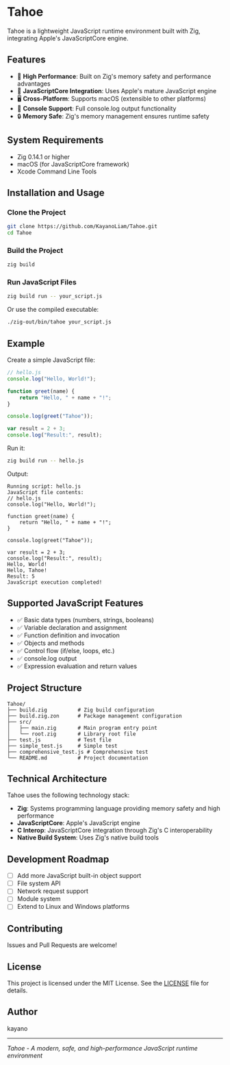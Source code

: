 # Tahoe

Tahoe is a lightweight JavaScript runtime environment built with Zig, integrating Apple's JavaScriptCore engine.

## Features

- 🚀 **High Performance**: Built on Zig's memory safety and performance advantages
- 🔧 **JavaScriptCore Integration**: Uses Apple's mature JavaScript engine
- 🖥️ **Cross-Platform**: Supports macOS (extensible to other platforms)
- 📝 **Console Support**: Full console.log output functionality
- 🔒 **Memory Safe**: Zig's memory management ensures runtime safety

## System Requirements

- Zig 0.14.1 or higher
- macOS (for JavaScriptCore framework)
- Xcode Command Line Tools

## Installation and Usage

### Clone the Project

```bash
git clone https://github.com/KayanoLiam/Tahoe.git
cd Tahoe
```

### Build the Project

```bash
zig build
```

### Run JavaScript Files

```bash
zig build run -- your_script.js
```

Or use the compiled executable:

```bash
./zig-out/bin/tahoe your_script.js
```

## Example

Create a simple JavaScript file:

```javascript
// hello.js
console.log("Hello, World!");

function greet(name) {
    return "Hello, " + name + "!";
}

console.log(greet("Tahoe"));

var result = 2 + 3;
console.log("Result:", result);
```

Run it:

```bash
zig build run -- hello.js
```

Output:

```
Running script: hello.js
JavaScript file contents:
// hello.js
console.log("Hello, World!");

function greet(name) {
    return "Hello, " + name + "!";
}

console.log(greet("Tahoe"));

var result = 2 + 3;
console.log("Result:", result);
Hello, World!
Hello, Tahoe!
Result: 5
JavaScript execution completed!
```

## Supported JavaScript Features

- ✅ Basic data types (numbers, strings, booleans)
- ✅ Variable declaration and assignment
- ✅ Function definition and invocation
- ✅ Objects and methods
- ✅ Control flow (if/else, loops, etc.)
- ✅ console.log output
- ✅ Expression evaluation and return values

## Project Structure

```
Tahoe/
├── build.zig          # Zig build configuration
├── build.zig.zon      # Package management configuration
├── src/
│   ├── main.zig       # Main program entry point
│   └── root.zig       # Library root file
├── test.js            # Test file
├── simple_test.js     # Simple test
├── comprehensive_test.js # Comprehensive test
└── README.md          # Project documentation
```

## Technical Architecture

Tahoe uses the following technology stack:

- **Zig**: Systems programming language providing memory safety and high performance
- **JavaScriptCore**: Apple's JavaScript engine
- **C Interop**: JavaScriptCore integration through Zig's C interoperability
- **Native Build System**: Uses Zig's native build tools

## Development Roadmap

- [ ] Add more JavaScript built-in object support
- [ ] File system API
- [ ] Network request support
- [ ] Module system
- [ ] Extend to Linux and Windows platforms

## Contributing

Issues and Pull Requests are welcome!

## License

This project is licensed under the MIT License. See the [LICENSE](LICENSE) file for details.

## Author

kayano

---

*Tahoe - A modern, safe, and high-performance JavaScript runtime environment*